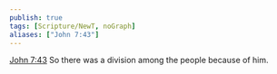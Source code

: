 ```yaml
---
publish: true
tags: [Scripture/NewT, noGraph]
aliases: ["John 7:43"]
---
```

[John 7:43](https://churchofjesuschrist.org/study/scriptures/nt/john/7?lang=eng&id=p43#p43) So there was a division among the people because of him.
